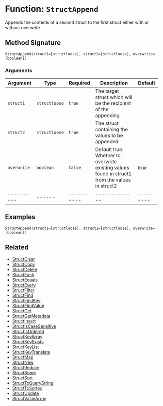 [comment]: # (Note: This documentation is generated dynamically in the build process.  To modify the contents, change the javadoc on the _invoke method of the BIF class)

# Function: `StructAppend`

Appends the contents of a second struct to the first struct either with or without overwrite

## Method Signature
```
StructAppend(struct1=[structloose], struct2=[structloose], overwrite=[boolean])
```
### Arguments

| Argument | Type | Required | Description | Default |
|----------|------|----------|-------------|---------|
| `struct1` | `structloose` | `true` | The target struct which will be the recipient of the appending | |
| `struct2` | `structloose` | `true` | The struct containing the values to be appended | |
| `overwrite` | `boolean` | `false` | Default true. Whether to overwrite existing values found in struct1 from the values in struct2 | true|
|----------|------|----------|-------------|---------|



## Examples

```
StructAppend(struct1=[structloose], struct2=[structloose], overwrite=[boolean])
```

## Related
  * [StructClear](StructClear.md)
  * [StructCopy](StructCopy.md)
  * [StructDelete](StructDelete.md)
  * [StructEach](StructEach.md)
  * [StructEquals](StructEquals.md)
  * [StructEvery](StructEvery.md)
  * [StructFilter](StructFilter.md)
  * [StructFind](StructFind.md)
  * [StructFindKey](StructFindKey.md)
  * [StructFindValue](StructFindValue.md)
  * [StructGet](StructGet.md)
  * [StructGetMetadata](StructGetMetadata.md)
  * [StructInsert](StructInsert.md)
  * [StructIsCaseSensitive](StructIsCaseSensitive.md)
  * [StructIsOrdered](StructIsOrdered.md)
  * [StructKeyArray](StructKeyArray.md)
  * [StructKeyExists](StructKeyExists.md)
  * [StructKeyList](StructKeyList.md)
  * [StructKeyTranslate](StructKeyTranslate.md)
  * [StructMap](StructMap.md)
  * [StructNew](StructNew.md)
  * [StructReduce](StructReduce.md)
  * [StructSome](StructSome.md)
  * [StructSort](StructSort.md)
  * [StructToQueryString](StructToQueryString.md)
  * [StructToSorted](StructToSorted.md)
  * [StructUpdate](StructUpdate.md)
  * [StructValueArray](StructValueArray.md)
